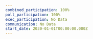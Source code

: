 ```yaml
---
combined_participation: 100%
poll_participation: 100%
exec_participation: No Data
communication: No Data
start_date: 2030-01-01T00:00:00.000Z
---
```


